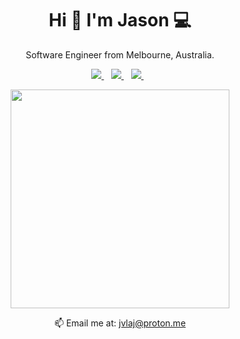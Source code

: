 <h1 align='center'>
  Hi 👋 I'm Jason 💻  
</h1>

<p align='center'>
  Software Engineer from Melbourne, Australia. 
</p>

<p align='center'>
  
  <a href="https://www.linkedin.com/in/jvlaj/">
    <img src="https://img.shields.io/badge/linkedin-%230077B5.svg?&style=for-the-badge&logo=linkedin&logoColor=white" />
  </a>&nbsp;&nbsp;
  <a href="https://www.twitter.com/jvlaj/">
    <img src="https://img.shields.io/badge/Twitter-1DA1F2?style=for-the-badge&logo=twitter&logoColor=white" />        
  </a>&nbsp;&nbsp;
  <a href="https://www.jvlaj.com">
    <img src="https://img.shields.io/badge/website-000000?style=for-the-badge&logo=About.me&logoColor=white" />
  </a>&nbsp;&nbsp;
  
</p>

<p align='center'>
  <a href="#"><img src="https://github-readme-stats.vercel.app/api?username=jvlaj&show_icons=true&count_private=true&theme=gruvbox" width="350"></a>
</p>


<p align='center'>
  📫 Email me at: <a href='mailto:jvlaj@proton.me'>jvlaj@proton.me</a>
</p>
